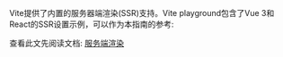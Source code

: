 <!--
 * @Author: zhaokang zhaokang1@xiaomi.com
 * @Date: 2022-05-24 11:01:07
 * @LastEditors: zhaokang zhaokang1@xiaomi.com
 * @LastEditTime: 2022-05-24 11:02:42
 * @FilePath: /vite/vite2.0实现服务端渲染.md
 * @Description: 这是默认设置,请设置`customMade`, 打开koroFileHeader查看配置 进行设置: https://github.com/OBKoro1/koro1FileHeader/wiki/%E9%85%8D%E7%BD%AE
-->
Vite提供了内置的服务器端渲染(SSR)支持。Vite playground包含了Vue 3和React的SSR设置示例，可以作为本指南的参考:

查看此文先阅读文档: [服务端渲染](https://cn.vitejs.dev/guide/ssr.html)

